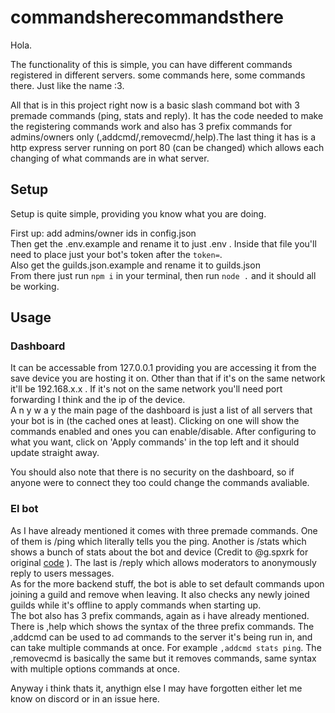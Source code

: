 # commandsherecommandsthere
Hola.

The functionality of this is simple, you can have different commands registered in different servers. some commands here, some commands there. Just like the name :3.

All that is in this project right now is a basic slash command bot with 3 premade commands (ping, stats and reply). It has the code needed to make the registering commands work and also has 3 prefix commands for admins/owners only (,addcmd/,removecmd/,help).The last thing it has is a http express server running on port 80 (can be changed) which allows each changing of what commands are in what server.

## Setup
Setup is quite simple, providing you know what you are doing.

First up: add admins/owner ids in config.json\
Then get the .env.example and rename it to just .env . Inside that file you'll need to place just your bot's token after the `token=`.\
Also get the guilds.json.example and rename it to guilds.json\
From there just run `npm i` in your terminal, then run `node .` and it should all be working.

## Usage

### Dashboard
It can be accessable from 127.0.0.1 providing you are accessing it from the save device you are hosting it on. Other than that if it's on the same network it'll be 192.168.x.x . If it's not on the same network you'll need port forwarding I think and the ip of the device.\
A n y w a y  the main page of the dashboard is just a list of all servers that your bot is in (the cached ones at least). Clicking on one will show the commands enabled and ones you can enable/disable. After configuring to what you want, click on 'Apply commands' in the top left and it should update straight away.

You should also note that there is no security on the dashboard, so if anyone were to connect they too could change the commands avaliable.

### El bot
As I have already mentioned it comes with three premade commands. One of them is /ping which literally tells you the ping. Another is /stats which shows a bunch of stats about the bot and device (Credit to @g.spxrk for original [code](https://discord.com/channels/970775928596746290/1228343512378904617) ). The last is /reply which allows moderators to anonymously reply to users messages.\
As for the more backend stuff, the bot is able to set default commands upon joining a guild and remove when leaving. It also checks any newly joined guilds while it's offline to apply commands when starting up.\
The bot also has 3 prefix commands, again as i have already mentioned. There is ,help which shows the syntax of the three prefix commands. The ,addcmd can be used to ad commands to the server it's being run in, and can take multiple commands at once. For example `,addcmd stats ping`. The ,removecmd is basically the same but it removes commands, same syntax with multiple options commands at once.

Anyway i think thats it, anythign else I may have forgotten either let me know on discord or in an issue here.
